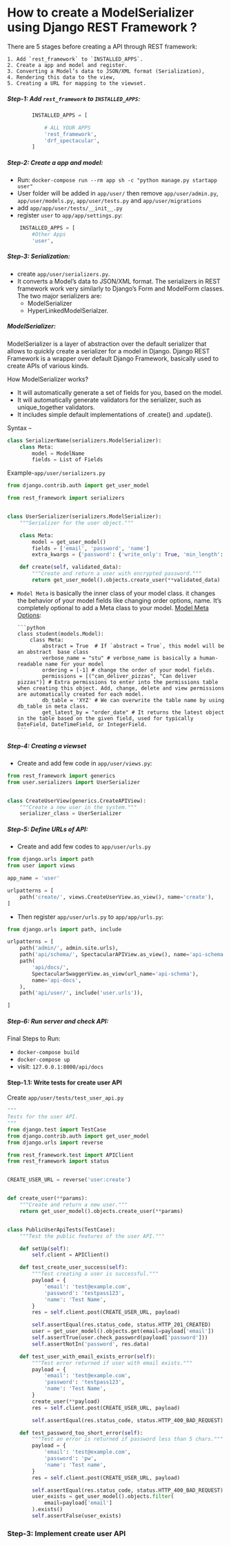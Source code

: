# How to create a ModelSerializer using Django REST Framework ?

There are 5 stages before creating a API through REST framework:

    1. Add `rest_framework` to `INSTALLED_APPS`.
    2. Create a app and model and register.
    3. Converting a Model’s data to JSON/XML format (Serialization),
    4. Rendering this data to the view,
    5. Creating a URL for mapping to the viewset.

##### Step-1: Add `rest_framework` to `INSTALLED_APPS`:

```python
        INSTALLED_APPS = [

            # ALL YOUR APPS
            'rest_framework',
            'drf_spectacular',
        ]
```

##### Step-2: Create a app and model:

- Run: `docker-compose run --rm app sh -c "python manage.py startapp user"`
- User folder will be added in `app/user/` then remove `app/user/admin.py`, `app/user/models.py`, `app/user/tests.py` and `app/user/migrations`
- add `app/app/user/tests/__init__.py`
- register `user` to `app/app/settings.py`:

```python
    INSTALLED_APPS = [
        #Other Apps
        'user',
```

##### Step-3: Serialization:

- create `app/user/serializers.py`.
- It converts a Model’s data to JSON/XML format.
  The serializers in REST framework work very similarly to Django’s Form and ModelForm classes. The two major serializers are:
  - ModelSerializer
  - HyperLinkedModelSerialzer.

##### ModelSerializer:

ModelSerializer is a layer of abstraction over the default serializer that allows to quickly create a serializer for a model in Django. Django REST Framework is a wrapper over default Django Framework, basically used to create APIs of various kinds.

How ModelSerializer works?

- It will automatically generate a set of fields for you, based on the model.
- It will automatically generate validators for the serializer, such as unique_together validators.
- It includes simple default implementations of .create() and .update().

Syntax –

```python
class SerializerName(serializers.ModelSerializer):
    class Meta:
        model = ModelName
        fields = List of Fields
```

Example-`app/user/serializers.py`

```python
from django.contrib.auth import get_user_model

from rest_framework import serializers


class UserSerializer(serializers.ModelSerializer):
    """Serializer for the user object."""

    class Meta:
        model = get_user_model()
        fields = ['email', 'password', 'name']
        extra_kwargs = {'password': {'write_only': True, 'min_length': 5}}

    def create(self, validated_data):
        """Create and return a user with encrypted password."""
        return get_user_model().objects.create_user(**validated_data)

```

- `Model Meta` is basically the inner class of your model class. it changes the behavior of your model fields like changing order options, name. It’s completely optional to add a Meta class to your model.
  [Model Meta Options](https://docs.djangoproject.com/en/4.2/ref/models/options/):

      ```python
      class student(models.Model):
          class Meta:
              abstract = True  # If `abstract = True`, this model will be an abstract  base class
              verbose_name = "stu" # verbose_name is basically a human-readable name for your model
              ordering = [-1] # change the order of your model fields.
              permissions = [("can_deliver_pizzas", "Can deliver pizzas")] # Extra permissions to enter into the permissions table when creating this object. Add, change, delete and view permissions are automatically created for each model.
              db_table = 'XYZ' # We can overwrite the table name by using db_table in meta class.
              get_latest_by = "order_date" # It returns the latest object in the table based on the given field, used for typically DateField, DateTimeField, or IntegerField.
      ```

##### Step-4: Creating a viewset

- Create and add few code in `app/user/views.py`:

```python
from rest_framework import generics
from user.serializers import UserSerializer


class CreateUserView(generics.CreateAPIView):
    """Create a new user in the system."""
    serializer_class = UserSerializer
```

##### Step-5: Define URLs of API:

- Create and add few codes to `app/user/urls.py`

```python
from django.urls import path
from user import views

app_name = 'user'

urlpatterns = [
    path('create/', views.CreateUserView.as_view(), name='create'),
]
```

- Then register `app/user/urls.py` to `app/app/urls.py`:

```python
from django.urls import path, include

urlpatterns = [
    path('admin/', admin.site.urls),
    path('api/schema/', SpectacularAPIView.as_view(), name='api-schema'),
    path(
        'api/docs/',
        SpectacularSwaggerView.as_view(url_name='api-schema'),
        name='api-docs',
    ),
    path('api/user/', include('user.urls')),

]
```

##### Step-6: Run server and check API:
Final Steps to Run:

- `docker-compose build`
- `docker-compose up`
- visit: `127.0.0.1:8000/api/docs` 



#### Step-1.1: Write tests for create user API

Create `app/user/tests/test_user_api.py`

```python
"""
Tests for the user API.
"""
from django.test import TestCase
from django.contrib.auth import get_user_model
from django.urls import reverse

from rest_framework.test import APIClient
from rest_framework import status


CREATE_USER_URL = reverse('user:create')


def create_user(**params):
    """Create and return a new user."""
    return get_user_model().objects.create_user(**params)


class PublicUserApiTests(TestCase):
    """Test the public features of the user API."""

    def setUp(self):
        self.client = APIClient()

    def test_create_user_success(self):
        """Test creating a user is successful."""
        payload = {
            'email': 'test@example.com',
            'password': 'testpass123',
            'name': 'Test Name',
        }
        res = self.client.post(CREATE_USER_URL, payload)

        self.assertEqual(res.status_code, status.HTTP_201_CREATED)
        user = get_user_model().objects.get(email=payload['email'])
        self.assertTrue(user.check_password(payload['password']))
        self.assertNotIn('password', res.data)

    def test_user_with_email_exists_error(self):
        """Test error returned if user with email exists."""
        payload = {
            'email': 'test@example.com',
            'password': 'testpass123',
            'name': 'Test Name',
        }
        create_user(**payload)
        res = self.client.post(CREATE_USER_URL, payload)

        self.assertEqual(res.status_code, status.HTTP_400_BAD_REQUEST)

    def test_password_too_short_error(self):
        """Test an error is returned if password less than 5 chars."""
        payload = {
            'email': 'test@example.com',
            'password': 'pw',
            'name': 'Test name',
        }
        res = self.client.post(CREATE_USER_URL, payload)

        self.assertEqual(res.status_code, status.HTTP_400_BAD_REQUEST)
        user_exists = get_user_model().objects.filter(
            email=payload['email']
        ).exists()
        self.assertFalse(user_exists)
```

### Step-3: Implement create user API
